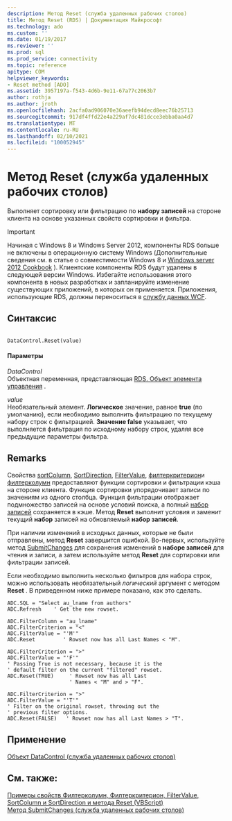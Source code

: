 ```yaml
---
description: Метод Reset (служба удаленных рабочих столов)
title: Метод Reset (RDS) | Документация Майкрософт
ms.technology: ado
ms.custom: ''
ms.date: 01/19/2017
ms.reviewer: ''
ms.prod: sql
ms.prod_service: connectivity
ms.topic: reference
apitype: COM
helpviewer_keywords:
- Reset method [ADO]
ms.assetid: 3957197a-f543-4d6b-9e11-67a77c2063b7
author: rothja
ms.author: jroth
ms.openlocfilehash: 2acfa0ad906070e36aeefb94decd8eec76b25713
ms.sourcegitcommit: 917df4ffd22e4a229af7dc481dcce3ebba0aa4d7
ms.translationtype: MT
ms.contentlocale: ru-RU
ms.lasthandoff: 02/10/2021
ms.locfileid: "100052945"
---
```

# <a name="reset-method-rds"></a>Метод Reset (служба удаленных рабочих столов)
Выполняет сортировку или фильтрацию по **набору записей** на стороне клиента на основе указанных свойств сортировки и фильтра.  
  
> [!IMPORTANT]
>  Начиная с Windows 8 и Windows Server 2012, компоненты RDS больше не включены в операционную систему Windows (Дополнительные сведения см. в статье о совместимости Windows 8 и [Windows server 2012 Cookbook](https://www.microsoft.com/download/details.aspx?id=27416) ). Клиентские компоненты RDS будут удалены в следующей версии Windows. Избегайте использования этого компонента в новых разработках и запланируйте изменение существующих приложений, в которых он применяется. Приложения, использующие RDS, должны переноситься в [службу данных WCF](/dotnet/framework/wcf/).  
  
## <a name="syntax"></a>Синтаксис  
  
```  
  
DataControl.Reset(value)  
```  
  
#### <a name="parameters"></a>Параметры  
 *DataControl*  
 Объектная переменная, представляющая [RDS. Объект элемента управления](./datacontrol-object-rds.md) .  
  
 *value*  
 Необязательный элемент. **Логическое** значение, равное **true** (по умолчанию), если необходимо выполнить фильтрацию по текущему набору строк с фильтрацией. **Значение false** указывает, что выполняется фильтрация по исходному набору строк, удаляя все предыдущие параметры фильтра.  
  
## <a name="remarks"></a>Remarks  
 Свойства [sortColumn](./sortcolumn-property-rds.md), [SortDirection](./sortdirection-property-rds.md), [FilterValue](./filtervalue-property-rds.md), [филтеркритерион](./filtercriterion-property-rds.md)и [филтерколумн](./filtercolumn-property-rds.md) предоставляют функции сортировки и фильтрации кэша на стороне клиента. Функция сортировки упорядочивает записи по значениям из одного столбца. Функция фильтрации отображает подмножество записей на основе условий поиска, а полный [набор записей](../ado-api/recordset-object-ado.md) сохраняется в кэше. Метод **Reset** выполнит условия и заменит текущий **набор** записей на обновляемый **набор записей**.  
  
 При наличии изменений в исходных данных, которые не были отправлены, метод **Reset** завершится ошибкой. Во-первых, используйте метод [SubmitChanges](./submitchanges-method-rds.md) для сохранения изменений в **наборе записей** для чтения и записи, а затем используйте метод **Reset** для сортировки или фильтрации записей.  
  
 Если необходимо выполнить несколько фильтров для набора строк, можно использовать необязательный *логический* аргумент с методом **Reset** . В приведенном ниже примере показано, как это сделать.  
  
```  
ADC.SQL = "Select au_lname from authors"  
ADC.Refresh    ' Get the new rowset.  
  
ADC.FilterColumn = "au_lname"  
ADC.FilterCriterion = "<"  
ADC.FilterValue = "'M'"  
ADC.Reset         ' Rowset now has all Last Names < "M".  
  
ADC.FilterCriterion = ">"  
ADC.FilterValue = "'F'"  
' Passing True is not necessary, because it is the   
' default filter on the current "filtered" rowset.  
ADC.Reset(TRUE)     ' Rowset now has all Last   
                    ' Names < "M" and > "F".  
  
ADC.FilterCriterion = ">"  
ADC.FilterValue = "'T'"  
' Filter on the original rowset, throwing out the  
' previous filter options.  
ADC.Reset(FALSE)   ' Rowset now has all Last Names > "T".  
```  
  
## <a name="applies-to"></a>Применение  
 [Объект DataControl (служба удаленных рабочих столов)](./datacontrol-object-rds.md)  
  
## <a name="see-also"></a>См. также:  
 [Примеры свойств Филтерколумн, Филтеркритерион, FilterValue, SortColumn и SortDirection и метода Reset (VBScript)](./filter-column-criterion-value-sortcolumn-sortdirection-example-vbscript.md)   
 [Метод SubmitChanges (служба удаленных рабочих столов)](./submitchanges-method-rds.md)